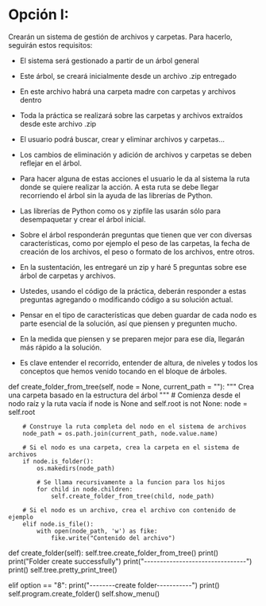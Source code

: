 # Opción I:

Crearán un sistema de gestión de archivos y carpetas. Para hacerlo, seguirán estos requisitos:
- El sistema será gestionado a partir de un árbol general

- Este árbol, se creará inicialmente desde un archivo .zip entregado

- En este archivo habrá una carpeta madre con carpetas y archivos dentro

- Toda la práctica se realizará sobre las carpetas y archivos extraídos desde este archivo .zip

- El usuario podrá buscar, crear y eliminar archivos y carpetas...

- Los cambios de eliminación y adición de archivos y carpetas se deben reflejar en el árbol.

- Para hacer alguna de estas acciones el usuario le da al sistema la ruta donde se quiere realizar la acción. A esta ruta se debe llegar recorriendo el árbol sin la ayuda de las librerías de Python.

- Las librerías de Python como os y zipfile las usarán sólo para desempaquetar y crear el árbol inicial.

- Sobre el árbol responderán preguntas que tienen que ver con diversas características, como por ejemplo el peso de las carpetas, la fecha de creación de los archivos, el peso o formato de los archivos, entre otros.

- En la sustentación, les entregaré un zip y haré 5 preguntas sobre ese árbol de carpetas y archivos. 

- Ustedes, usando el código de la práctica, deberán responder a estas preguntas agregando o modificando código a su solución actual.

- Pensar en el tipo de características que deben guardar de cada nodo es parte esencial de la solución, así que piensen y pregunten mucho.

- En la medida que piensen y se preparen mejor para ese día, llegarán más rápido a la solución.

- Es clave entender el recorrido, entender de altura, de niveles y todos los conceptos que hemos venido tocando en el bloque de árboles.

def create_folder_from_tree(self, node = None, current_path = ""):
        """
        Crea una carpeta basado en la estructura del árbol
        """
        # Comienza desde el nodo raíz y la ruta vacía
        if node is None and self.root is not None:
            node = self.root

        # Construye la ruta completa del nodo en el sistema de archivos
        node_path = os.path.join(current_path, node.value.name)

        # Si el nodo es una carpeta, crea la carpeta en el sistema de archivos
        if node.is_folder():
            os.makedirs(node_path)

            # Se llama recursivamente a la funcion para los hijos
            for child in node.children:
                self.create_folder_from_tree(child, node_path)

        # Si el nodo es un archivo, crea el archivo con contenido de ejemplo
        elif node.is_file():
            with open(node_path, 'w') as fike:
                fike.write("Contenido del archivo")


def create_folder(self):
        self.tree.create_folder_from_tree()
        print()
        print("Folder create successfully")
        print("--------------------------------")
        print()
        self.tree.pretty_print_tree()

elif option == "8":
    print("--------create folder-----------")
    print()
    self.program.create_folder()
    self.show_menu()
